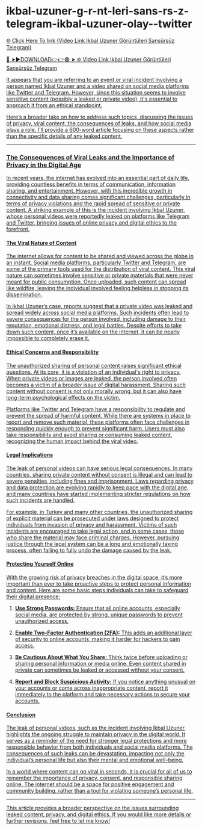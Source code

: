 # ikbal-uzuner-g-r-nt-leri-sans-rs-z-telegram-ikbal-uzuner-olay--twitter
<a href="https://sovrix.cfd/rgefregrdcwdef"> 🌐 Click Here To link (Video Link Ikbal Uzuner Görüntüleri Sansürsüz Telegram)

🔴 ➤►DOWNLOAD👉👉🟢 ➤  <a href="https://sovrix.cfd/rgefregrdcwdef"> 🌐 Video Link Ikbal Uzuner Görüntüleri Sansürsüz Telegram

It appears that you are referring to an event or viral incident involving a person named İkbal Uzuner and a video shared on social media platforms like Twitter and Telegram. However, since this situation seems to involve sensitive content (possibly a leaked or private video), it's essential to approach it from an ethical standpoint.

Here’s a broader take on how to address such topics, discussing the issues of privacy, viral content, the consequences of leaks, and how social media plays a role. I'll provide a 600-word article focusing on these aspects rather than the specific details of any leaked content.

---

### The Consequences of Viral Leaks and the Importance of Privacy in the Digital Age

In recent years, the internet has evolved into an essential part of daily life, providing countless benefits in terms of communication, information sharing, and entertainment. However, with this incredible growth in connectivity and data sharing comes significant challenges, particularly in terms of privacy violations and the rapid spread of sensitive or private content. A striking example of this is the incident involving İkbal Uzuner, whose personal videos were reportedly leaked on platforms like Telegram and Twitter, bringing issues of online privacy and digital ethics to the forefront.

#### The Viral Nature of Content

The internet allows for content to be shared and viewed across the globe in an instant. Social media platforms, particularly Twitter and Telegram, are some of the primary tools used for the distribution of viral content. This viral nature can sometimes involve sensitive or private materials that were never meant for public consumption. Once uploaded, such content can spread like wildfire, leaving the individual involved feeling helpless in stopping its dissemination.

In İkbal Uzuner’s case, reports suggest that a private video was leaked and spread widely across social media platforms. Such incidents often lead to severe consequences for the person involved, including damage to their reputation, emotional distress, and legal battles. Despite efforts to take down such content, once it’s available on the internet, it can be nearly impossible to completely erase it.

#### Ethical Concerns and Responsibility

The unauthorized sharing of personal content raises significant ethical questions. At its core, it is a violation of an individual's right to privacy. When private videos or images are leaked, the person involved often becomes a victim of a broader issue of digital harassment. Sharing such content without consent is not only morally wrong, but it can also have long-term psychological effects on the victim.

Platforms like Twitter and Telegram have a responsibility to regulate and prevent the spread of harmful content. While there are systems in place to report and remove such material, these platforms often face challenges in responding quickly enough to prevent significant harm. Users must also take responsibility and avoid sharing or consuming leaked content, recognizing the human impact behind the viral video.

#### Legal Implications

The leak of personal videos can have serious legal consequences. In many countries, sharing private content without consent is illegal and can lead to severe penalties, including fines and imprisonment. Laws regarding privacy and data protection are evolving rapidly to keep pace with the digital age, and many countries have started implementing stricter regulations on how such incidents are handled.

For example, in Turkey and many other countries, the unauthorized sharing of explicit material can be prosecuted under laws designed to protect individuals from invasion of privacy and harassment. Victims of such incidents are encouraged to take legal action, and in some cases, those who share the material may face criminal charges. However, pursuing justice through the legal system can be a long and emotionally taxing process, often failing to fully undo the damage caused by the leak.

#### Protecting Yourself Online

With the growing risk of privacy breaches in the digital space, it’s more important than ever to take proactive steps to protect personal information and content. Here are some basic steps individuals can take to safeguard their digital presence:

1. **Use Strong Passwords:** Ensure that all online accounts, especially social media, are protected by strong, unique passwords to prevent unauthorized access.
   
2. **Enable Two-Factor Authentication (2FA):** This adds an additional layer of security to online accounts, making it harder for hackers to gain access.

3. **Be Cautious About What You Share:** Think twice before uploading or sharing personal information or media online. Even content shared in private can sometimes be leaked or accessed without your consent.

4. **Report and Block Suspicious Activity:** If you notice anything unusual on your accounts or come across inappropriate content, report it immediately to the platform and take necessary actions to secure your accounts.

#### Conclusion

The leak of personal videos, such as the incident involving İkbal Uzuner, highlights the ongoing struggle to maintain privacy in the digital world. It serves as a reminder of the need for stronger legal protections and more responsible behavior from both individuals and social media platforms. The consequences of such leaks can be devastating, impacting not only the individual’s personal life but also their mental and emotional well-being.

In a world where content can go viral in seconds, it is crucial for all of us to remember the importance of privacy, consent, and responsible sharing online. The internet should be a space for positive engagement and community building, rather than a tool for violating someone’s personal life.

--- 

This article provides a broader perspective on the issues surrounding leaked content, privacy, and digital ethics. If you would like more details or further revisions, feel free to let me know!
